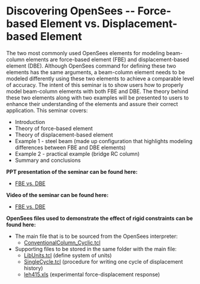 # Discovering OpenSees -- Force-based Element vs. Displacement-based Element

<p>The two most commonly used OpenSees elements for modeling beam-column
elements are force-based element (FBE) and displacement-based element
(DBE). Although OpenSees command for defining these two elements has the
same arguments, a beam-column element needs to be modeled differently
using these two elements to achieve a comparable level of accuracy. The
intent of this seminar is to show users how to properly model
beam-column elements with both FBE and DBE. The theory behind these two
elements along with two examples will be presented to users to enhance
their understanding of the elements and assure their correct
application. This seminar covers:</p>
<ul>
<li>Introduction</li>
<li>Theory of force-based element</li>
<li>Theory of displacement-based element</li>
<li>Example 1 - steel beam (made up configuration that highlights
modeling differences between FBE and DBE elements)</li>
<li>Example 2 - practical example (bridge RC column)</li>
<li>Summary and conclusions</li>
</ul>
<p><strong>PPT presentation of the seminar can be found
here:</strong></p>
<ul>
<li><a href="Media:_FBEvsDBE_final.pdf" title="wikilink">FBE vs.
DBE</a></li>
</ul>
<p><strong>Video of the seminar can be found here:</strong></p>
<ul>
<li><a href="http://www.youtube.com/watch?v=yk-1k2aF53E">FBE vs.
DBE</a></li>
</ul>
<p><strong>OpenSees files used to demonstrate the effect of rigid
constraints can be found here:</strong></p>
<ul>
<li>The main file that is to be sourced from the OpenSees interpreter:
<ul>
<li><a href="ConventionalColumn_Cyclic.tcl"
title="wikilink">ConventionalColumn_Cyclic.tcl</a></li>
</ul></li>
<li>Supporting files to be stored in the same folder with the main file:
<ul>
<li><a href="LibUnits.tcl" title="wikilink">LibUnits.tcl</a> (define
system of units)</li>
<li><a href="SingleCycle.tcl" title="wikilink">SingleCycle.tcl</a>
(procedure for writing one cycle of displacement history)</li>
<li><a href="Media:_leh415.xls" title="wikilink">leh415.xls</a>
(experimental force-displacement response)</li>
</ul></li>
</ul>
